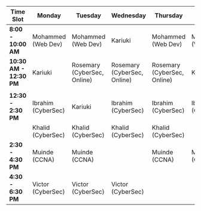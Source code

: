 
| **Time Slot**           | **Monday**         | **Tuesday**                 | **Wednesday**               | **Thursday**                | **Friday**         |
| ----------------------- | ------------------ | --------------------------- | --------------------------- | --------------------------- | ------------------ |
| **8:00 - 10:00 AM**     | Mohammed (Web Dev) | Mohammed (Web Dev)          | Kariuki                     | Mohammed (Web Dev)          | Mohammed (Web Dev) |
| **10:30 AM - 12:30 PM** | Kariuki            | Rosemary (CyberSec, Online) | Rosemary (CyberSec, Online) | Rosemary (CyberSec, Online) | Kariuki            |
|                         |                    |                             |                             |                             |                    |
| **12:30 - 2:30 PM**     | Ibrahim (CyberSec) | Kariuki                     | Ibrahim (CyberSec)          | Ibrahim (CyberSec)          | Ibrahim (CyberSec) |
|                         | Khalid (CyberSec)  | Khalid (CyberSec)           | Khalid (CyberSec)           | Khalid (CyberSec)           |                    |
| **2:30 - 4:30 PM**      | Muinde (CCNA)      | Muinde (CCNA)               |                             | Muinde (CCNA)               | Muinde (CCNA)      |
| **4:30 - 6:30 PM**      | Victor (CyberSec)  | Victor (CyberSec)           | Victor (CyberSec)           |                             |                    |